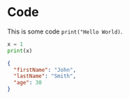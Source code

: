 # Code

This is some code `print("Hello World)`. 

```python
x = 1
print(x)
```

```json
{
  "firstName": "John",
  "lastName": "Smith",
  "age": 30
}
```